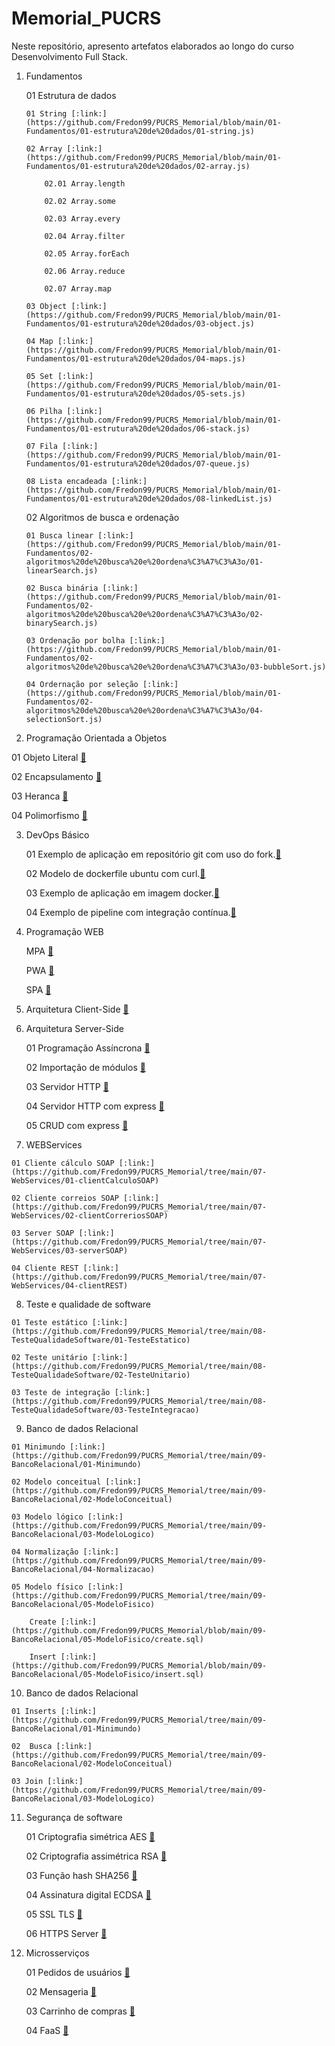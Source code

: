 # Memorial_PUCRS

Neste repositório, apresento artefatos elaborados ao longo do curso Desenvolvimento Full Stack.

01. Fundamentos

    01 Estrutura de dados

        01 String [:link:](https://github.com/Fredon99/PUCRS_Memorial/blob/main/01-Fundamentos/01-estrutura%20de%20dados/01-string.js)

        02 Array [:link:](https://github.com/Fredon99/PUCRS_Memorial/blob/main/01-Fundamentos/01-estrutura%20de%20dados/02-array.js)

            02.01 Array.length 

            02.02 Array.some

            02.03 Array.every

            02.04 Array.filter

            02.05 Array.forEach

            02.06 Array.reduce

            02.07 Array.map 

        03 Object [:link:](https://github.com/Fredon99/PUCRS_Memorial/blob/main/01-Fundamentos/01-estrutura%20de%20dados/03-object.js)

        04 Map [:link:](https://github.com/Fredon99/PUCRS_Memorial/blob/main/01-Fundamentos/01-estrutura%20de%20dados/04-maps.js)

        05 Set [:link:](https://github.com/Fredon99/PUCRS_Memorial/blob/main/01-Fundamentos/01-estrutura%20de%20dados/05-sets.js)

        06 Pilha [:link:](https://github.com/Fredon99/PUCRS_Memorial/blob/main/01-Fundamentos/01-estrutura%20de%20dados/06-stack.js)

        07 Fila [:link:](https://github.com/Fredon99/PUCRS_Memorial/blob/main/01-Fundamentos/01-estrutura%20de%20dados/07-queue.js)

        08 Lista encadeada [:link:](https://github.com/Fredon99/PUCRS_Memorial/blob/main/01-Fundamentos/01-estrutura%20de%20dados/08-linkedList.js)

    02 Algoritmos de busca e ordenação

        01 Busca linear [:link:](https://github.com/Fredon99/PUCRS_Memorial/blob/main/01-Fundamentos/02-algoritmos%20de%20busca%20e%20ordena%C3%A7%C3%A3o/01-linearSearch.js)

        02 Busca binária [:link:](https://github.com/Fredon99/PUCRS_Memorial/blob/main/01-Fundamentos/02-algoritmos%20de%20busca%20e%20ordena%C3%A7%C3%A3o/02-binarySearch.js)

        03 Ordenação por bolha [:link:](https://github.com/Fredon99/PUCRS_Memorial/blob/main/01-Fundamentos/02-algoritmos%20de%20busca%20e%20ordena%C3%A7%C3%A3o/03-bubbleSort.js)

        04 Ordernação por seleção [:link:](https://github.com/Fredon99/PUCRS_Memorial/blob/main/01-Fundamentos/02-algoritmos%20de%20busca%20e%20ordena%C3%A7%C3%A3o/04-selectionSort.js)



02. Programação Orientada a Objetos

   01 Objeto Literal [:link:](https://github.com/Fredon99/PUCRS_Memorial/blob/main/02-POO/01-objetoLiteral.js)

   02 Encapsulamento [:link:](https://github.com/Fredon99/PUCRS_Memorial/blob/main/02-POO/02-encapsulamento.js)

   03 Heranca [:link:](https://github.com/Fredon99/PUCRS_Memorial/blob/main/02-POO/03-heranca.js)

   04 Polimorfismo [:link:](https://github.com/Fredon99/PUCRS_Memorial/blob/main/02-POO/04-polimorfismo.js)


03. DevOps Básico

    01 Exemplo de aplicação em repositório git com uso do fork.[:link:](https://github.com/tgoalm/conversao-temperatura)

    02 Modelo de dockerfile ubuntu com curl.[:link:](https://github.com/tgoalm/Memorial_PUCRS/tree/main/Devops_Basico/3.02.docker-ubuntu-curl)

    03 Exemplo de aplicação em imagem docker.[:link:](https://hub.docker.com/repository/docker/tgoalm/3.01.repositorio-git-conversao-temperatura/general)

    04 Exemplo de pipeline com integração contínua.[:link:](https://github.com/tgoalm/conversao-temperatura/actions)

    
04. Programação WEB

    MPA [:link:](https://github.com/Fredon99/PUCRS_Memorial/tree/main/04-ProgamacaoWEB/mpa)

    PWA [:link:](https://github.com/Fredon99/PUCRS_Memorial/tree/main/04-ProgamacaoWEB/pwa)

    SPA [:link:](https://github.com/Fredon99/PUCRS_Memorial/tree/main/04-ProgamacaoWEB/spa)


05. Arquitetura Client-Side [:link:](https://github.com/Fredon99/PUCRS_Memorial/tree/main/05-ClientSide)


06. Arquitetura Server-Side

    01 Programação Assíncrona [:link:](https://github.com/Fredon99/PUCRS_Memorial/tree/main/06-ServerSide/01-progamacao_assincrona)

    02 Importação de módulos [:link:](https://github.com/Fredon99/PUCRS_Memorial/tree/main/06-ServerSide/02-importacao_modulos)

    03 Servidor HTTP [:link:](https://github.com/Fredon99/PUCRS_Memorial/tree/main/06-ServerSide/03-http_server)
    
    04 Servidor HTTP com express [:link:](https://github.com/Fredon99/PUCRS_Memorial/tree/main/06-ServerSide/04-http_server_express)

    05 CRUD com express [:link:](https://github.com/Fredon99/PUCRS_Memorial/tree/main/06-ServerSide/05-crud_express)


07.  WEBServices

    01 Cliente cálculo SOAP [:link:](https://github.com/Fredon99/PUCRS_Memorial/tree/main/07-WebServices/01-clientCalculoSOAP)

    02 Cliente correios SOAP [:link:](https://github.com/Fredon99/PUCRS_Memorial/tree/main/07-WebServices/02-clientCorreriosSOAP)

    03 Server SOAP [:link:](https://github.com/Fredon99/PUCRS_Memorial/tree/main/07-WebServices/03-serverSOAP)
    
    04 Cliente REST [:link:](https://github.com/Fredon99/PUCRS_Memorial/tree/main/07-WebServices/04-clientREST)


08.  Teste e qualidade de software

    01 Teste estático [:link:](https://github.com/Fredon99/PUCRS_Memorial/tree/main/08-TesteQualidadeSoftware/01-TesteEstatico)

    02 Teste unitário [:link:](https://github.com/Fredon99/PUCRS_Memorial/tree/main/08-TesteQualidadeSoftware/02-TesteUnitario)

    03 Teste de integração [:link:](https://github.com/Fredon99/PUCRS_Memorial/tree/main/08-TesteQualidadeSoftware/03-TesteIntegracao)


09.  Banco de dados Relacional

    01 Minimundo [:link:](https://github.com/Fredon99/PUCRS_Memorial/tree/main/09-BancoRelacional/01-Minimundo)

    02 Modelo conceitual [:link:](https://github.com/Fredon99/PUCRS_Memorial/tree/main/09-BancoRelacional/02-ModeloConceitual)

    03 Modelo lógico [:link:](https://github.com/Fredon99/PUCRS_Memorial/tree/main/09-BancoRelacional/03-ModeloLogico)

    04 Normalização [:link:](https://github.com/Fredon99/PUCRS_Memorial/tree/main/09-BancoRelacional/04-Normalizacao)

    05 Modelo físico [:link:](https://github.com/Fredon99/PUCRS_Memorial/tree/main/09-BancoRelacional/05-ModeloFisico)

        Create [:link:](https://github.com/Fredon99/PUCRS_Memorial/blob/main/09-BancoRelacional/05-ModeloFisico/create.sql)

        Insert [:link:](https://github.com/Fredon99/PUCRS_Memorial/blob/main/09-BancoRelacional/05-ModeloFisico/insert.sql)


10.  Banco de dados Relacional

    01 Inserts [:link:](https://github.com/Fredon99/PUCRS_Memorial/tree/main/09-BancoRelacional/01-Minimundo)

    02  Busca [:link:](https://github.com/Fredon99/PUCRS_Memorial/tree/main/09-BancoRelacional/02-ModeloConceitual)

    03 Join [:link:](https://github.com/Fredon99/PUCRS_Memorial/tree/main/09-BancoRelacional/03-ModeloLogico)


11. Segurança de software

    01 Criptografia simétrica AES [:link:](https://github.com/Fredon99/PUCRS_Memorial/blob/main/11-SegurancaSoftware/01-simetrica_AES.py)

    02 Criptografia assimétrica RSA [:link:](https://github.com/Fredon99/PUCRS_Memorial/blob/main/11-SegurancaSoftware/02-assimetrica_RSA.py)

    03 Função hash SHA256 [:link:](https://github.com/Fredon99/PUCRS_Memorial/blob/main/11-SegurancaSoftware/03-hash_SHA256.py)

    04 Assinatura digital ECDSA [:link:](https://github.com/Fredon99/PUCRS_Memorial/blob/main/11-SegurancaSoftware/04-assinatura_digital_ECDSA.py)

    05 SSL TLS [:link:](https://github.com/Fredon99/PUCRS_Memorial/blob/main/11-SegurancaSoftware/05-ssl_tsl.sh)

    06 HTTPS Server [:link:](https://github.com/Fredon99/PUCRS_Memorial/tree/main/11-SegurancaSoftware/06-https_server)


12. Microsserviços

    01 Pedidos de usuários [:link:](https://github.com/Fredon99/PUCRS_Memorial/tree/main/12-Microsservicos/01-Dominio)

    02 Mensageria [:link:](https://github.com/Fredon99/PUCRS_Memorial/tree/main/12-Microsservicos/02-Mensageria)

    03 Carrinho de compras [:link:](https://github.com/Fredon99/PUCRS_Memorial/tree/main/12-Microsservicos/03-CarrinhoCompras)

    04 FaaS [:link:](https://github.com/Fredon99/PUCRS_Memorial/tree/main/12-Microsservicos/04-FaaS)